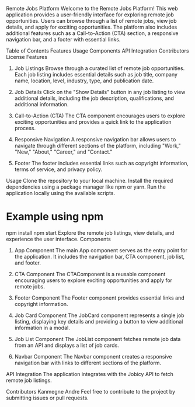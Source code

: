 Remote Jobs Platform
Welcome to the Remote Jobs Platform! This web application provides a user-friendly interface for exploring remote job opportunities. Users can browse through a list of remote jobs, view job details, and apply for exciting opportunities. The platform also includes additional features such as a Call-to-Action (CTA) section, a responsive navigation bar, and a footer with essential links.

Table of Contents
Features
Usage
Components
API Integration
Contributors
License
Features
1. Job Listings
Browse through a curated list of remote job opportunities. Each job listing includes essential details such as job title, company name, location, level, industry, type, and publication date.

2. Job Details
Click on the "Show Details" button in any job listing to view additional details, including the job description, qualifications, and additional information.

3. Call-to-Action (CTA)
The CTA component encourages users to explore exciting opportunities and provides a quick link to the application process.

4. Responsive Navigation
A responsive navigation bar allows users to navigate through different sections of the platform, including "Work," "New," "About," "Career," and "Contact."

5. Footer
The footer includes essential links such as copyright information, terms of service, and privacy policy.

Usage
Clone the repository to your local machine.
Install the required dependencies using a package manager like npm or yarn.
Run the application locally using the available scripts.


# Example using npm
npm install
npm start
Explore the remote job listings, view details, and experience the user interface.
Components
1. App Component
The main App component serves as the entry point for the application. It includes the navigation bar, CTA component, job list, and footer.

2. CTA Component
The CTAComponent is a reusable component encouraging users to explore exciting opportunities and apply for remote jobs.

3. Footer Component
The Footer component provides essential links and copyright information.

4. Job Card Component
The JobCard component represents a single job listing, displaying key details and providing a button to view additional information in a modal.

5. Job List Component
The JobList component fetches remote job data from an API and displays a list of job cards.

6. Navbar Component
The Navbar component creates a responsive navigation bar with links to different sections of the platform.

API Integration
The application integrates with the Jobicy API to fetch remote job listings.

Contributors
Kanmegne Andre
Feel free to contribute to the project by submitting issues or pull requests.
